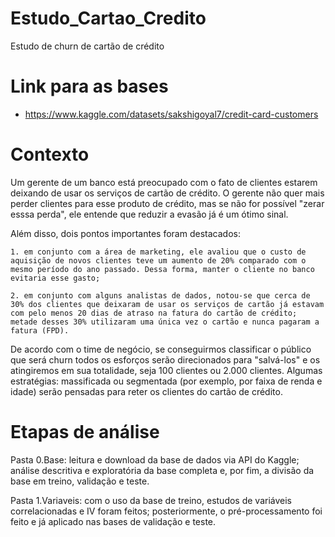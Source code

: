 # Estudo_Cartao_Credito

Estudo de churn de cartão de crédito

# Link para as bases

- https://www.kaggle.com/datasets/sakshigoyal7/credit-card-customers

# Contexto

Um gerente de um banco está preocupado com o fato de clientes estarem deixando de usar os serviços de cartão de crédito. O gerente não quer mais perder clientes para esse produto de crédito, mas se não for possível "zerar esssa perda", ele entende que reduzir a evasão já é um ótimo sinal. 

Além disso, dois pontos importantes foram destacados: 
    
    1. em conjunto com a área de marketing, ele avaliou que o custo de aquisição de novos clientes teve um aumento de 20% comparado com o mesmo período do ano passado. Dessa forma, manter o cliente no banco evitaria esse gasto;
    
    2. em conjunto com alguns analistas de dados, notou-se que cerca de 30% dos clientes que deixaram de usar os serviços de cartão já estavam com pelo menos 20 dias de atraso na fatura do cartão de crédito; metade desses 30% utilizaram uma única vez o cartão e nunca pagaram a fatura (FPD).

De acordo com o time de negócio, se conseguirmos classificar o público que será churn todos os esforços serão direcionados para "salvá-los" e os atingiremos em sua totalidade, seja 100 clientes ou 2.000 clientes. Algumas estratégias: massificada ou segmentada (por exemplo, por faixa de renda e idade) serão pensadas para reter os clientes do cartão de crédito.

# Etapas de análise

Pasta 0.Base: leitura e download da base de dados via API do Kaggle; análise descritiva e exploratória da base completa e, por fim, a divisão da base em treino, validação e teste.

Pasta 1.Variaveis: com o uso da base de treino, estudos de variáveis correlacionadas e IV foram feitos; posteriormente, o pré-processamento foi feito e já aplicado nas bases de validação e teste.
